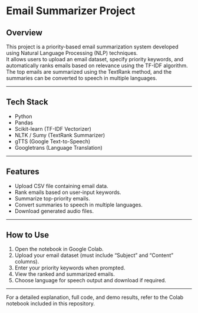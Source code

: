 # Email Summarizer Project

## Overview
This project is a priority-based email summarization system developed using Natural Language Processing (NLP) techniques.  
It allows users to upload an email dataset, specify priority keywords, and automatically ranks emails based on relevance using the TF-IDF algorithm.  
The top emails are summarized using the TextRank method, and the summaries can be converted to speech in multiple languages.

---

## Tech Stack
- Python  
- Pandas  
- Scikit-learn (TF-IDF Vectorizer)  
- NLTK / Sumy (TextRank Summarizer)  
- gTTS (Google Text-to-Speech)  
- Googletrans (Language Translation)

---

## Features
- Upload CSV file containing email data.  
- Rank emails based on user-input keywords.  
- Summarize top-priority emails.  
- Convert summaries to speech in multiple languages.  
- Download generated audio files.

---

## How to Use
1. Open the notebook in Google Colab.  
2. Upload your email dataset (must include “Subject” and “Content” columns).  
3. Enter your priority keywords when prompted.  
4. View the ranked and summarized emails.  
5. Choose language for speech output and download if required.

---

For a detailed explanation, full code, and demo results, refer to the Colab notebook included in this repository.
